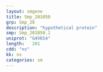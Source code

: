 ```yaml
---
layout: smgene
title: Smp_201050
grp: Smp_20
description: "hypothetical protein"
smp: Smp_201050.1
uniprot: "G4V6S4"
length:   201
cdd: "ns"
kk: ns
categories: sm
---
```


